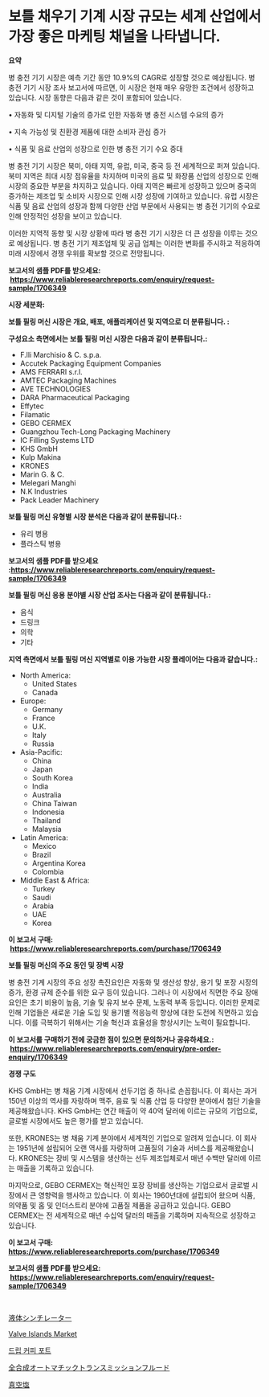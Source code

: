<p><h1>보틀 채우기 기계 시장 규모는 세계 산업에서 가장 좋은 마케팅 채널을 나타냅니다.</h1></p><p><strong>요약</strong></p>
<p><p>병 충전 기기 시장은 예측 기간 동안 10.9%의 CAGR로 성장할 것으로 예상됩니다. 병 충전 기기 시장 조사 보고서에 따르면, 이 시장은 현재 매우 유망한 조건에서 성장하고 있습니다. 시장 동향은 다음과 같은 것이 포함되어 있습니다.</p><p>• 자동화 및 디지털 기술의 증가로 인한 자동화 병 충전 시스템 수요의 증가</p><p>• 지속 가능성 및 친환경 제품에 대한 소비자 관심 증가</p><p>• 식품 및 음료 산업의 성장으로 인한 병 충전 기기 수요 증대</p><p>병 충전 기기 시장은 북미, 아태 지역, 유럽, 미국, 중국 등 전 세계적으로 퍼져 있습니다. 북미 지역은 최대 시장 점유율을 차지하며 미국의 음료 및 화장품 산업의 성장으로 인해 시장의 중요한 부분을 차지하고 있습니다. 아태 지역은 빠르게 성장하고 있으며 중국의 증가하는 제조업 및 소비자 시장으로 인해 시장 성장에 기여하고 있습니다. 유럽 시장은 식품 및 음료 산업의 성장과 함께 다양한 산업 부문에서 사용되는 병 충전 기기의 수요로 인해 안정적인 성장을 보이고 있습니다.</p><p>이러한 지역적 동향 및 시장 상황에 따라 병 충전 기기 시장은 더 큰 성장을 이루는 것으로 예상됩니다. 병 충전 기기 제조업체 및 공급 업체는 이러한 변화를 주시하고 적응하여 미래 시장에서 경쟁 우위를 확보할 것으로 전망됩니다.</p></p>
<p><strong>보고서의 샘플 PDF를 받으세요: &nbsp;<a href="https://www.reliableresearchreports.com/enquiry/request-sample/1706349">https://www.reliableresearchreports.com/enquiry/request-sample/1706349</a></strong></p>
<p><strong>시장 세분화:</strong></p>
<p><strong> 보틀 필링 머신 시장은 개요, 배포, 애플리케이션 및 지역으로 더 분류됩니다. :</strong></p>
<p><strong>구성요소 측면에서는 보틀 필링 머신 시장은 다음과 같이 분류됩니다.:</strong></p>
<p><ul><li>F.lli Marchisio & C. s.p.a.</li><li>Accutek Packaging Equipment Companies</li><li>AMS FERRARI s.r.l.</li><li>AMTEC Packaging Machines</li><li>AVE TECHNOLOGIES</li><li>DARA Pharmaceutical Packaging</li><li>Effytec</li><li>Filamatic</li><li>GEBO CERMEX</li><li>Guangzhou Tech-Long Packaging Machinery</li><li>IC Filling Systems LTD</li><li>KHS GmbH</li><li>Kulp Makina</li><li>KRONES</li><li>Marin G. & C.</li><li>Melegari Manghi</li><li>N.K Industries</li><li>Pack Leader Machinery</li></ul></p>
<p><strong> 보틀 필링 머신 유형별 시장 분석은 다음과 같이 분류됩니다.:</strong></p>
<p><ul><li>유리 병용</li><li>플라스틱 병용</li></ul></p>
<p><strong>보고서의 샘플 PDF를 받으세요 :<a href="https://www.reliableresearchreports.com/enquiry/request-sample/1706349">https://www.reliableresearchreports.com/enquiry/request-sample/1706349</a></strong></p>
<p><strong> 보틀 필링 머신 응용 분야별 시장 산업 조사는 다음과 같이 분류됩니다.:</strong></p>
<p><ul><li>음식</li><li>드링크</li><li>의학</li><li>기타</li></ul></p>
<p><strong>지역 측면에서 보틀 필링 머신 지역별로 이용 가능한 시장 플레이어는 다음과 같습니다.:</strong></p>
<p><ul>
    <li>
        North America:
        <ul>
            <li>United States</li>
            <li>Canada</li>
        </ul>
    </li>
    <li>
        Europe:
        <ul>
            <li>Germany</li>
            <li>France</li>
            <li>U.K.</li>
            <li>Italy</li>
            <li>Russia</li>
        </ul>
    </li>
    <li>
        Asia-Pacific:
        <ul>
            <li>China</li>
            <li>Japan</li>
            <li>South Korea</li>
            <li>India</li>
            <li>Australia</li>
            <li>China Taiwan</li>
            <li>Indonesia</li>
            <li>Thailand</li>
            <li>Malaysia</li>
        </ul>
    </li>
    <li>
        Latin America:
        <ul>
            <li>Mexico</li>
            <li>Brazil</li>
            <li>Argentina Korea</li>
            <li>Colombia</li>
        </ul>
    </li>
    <li>
        Middle East & Africa:
        <ul>
            <li>Turkey</li>
            <li>Saudi</li>
            <li>Arabia</li>
            <li>UAE</li>
            <li>Korea</li>
        </ul>
    </li>
    </ul></p>
<p><strong>이 보고서 구매: &nbsp;<a href="https://www.reliableresearchreports.com/purchase/1706349">https://www.reliableresearchreports.com/purchase/1706349</a></strong></p>
<p><strong>보틀 필링 머신의 주요 동인 및 장벽 시장</strong></p>
<p><p>병 충전 기계 시장의 주요 성장 촉진요인은 자동화 및 생산성 향상, 용기 및 포장 시장의 증가, 환경 규제 준수를 위한 요구 등이 있습니다. 그러나 이 시장에서 직면한 주요 장애요인은 초기 비용이 높음, 기술 및 유지 보수 문제, 노동력 부족 등입니다. 이러한 문제로 인해 기업들은 새로운 기술 도입 및 용기별 적응능력 향상에 대한 도전에 직면하고 있습니다. 이를 극복하기 위해서는 기술 혁신과 효율성을 향상시키는 노력이 필요합니다.</p></p>
<p><strong>이 보고서를 구매하기 전에 궁금한 점이 있으면 문의하거나 공유하세요.: &nbsp;<a href="https://www.reliableresearchreports.com/enquiry/pre-order-enquiry/1706349">https://www.reliableresearchreports.com/enquiry/pre-order-enquiry/1706349</a></strong></p>
<p><strong>경쟁 구도</strong></p>
<p><p>KHS GmbH는 병 채움 기계 시장에서 선두기업 중 하나로 손꼽힙니다. 이 회사는 과거 150년 이상의 역사를 자랑하며 맥주, 음료 및 식품 산업 등 다양한 분야에서 첨단 기술을 제공해왔습니다. KHS GmbH는 연간 매출이 약 40억 달러에 이르는 규모의 기업으로, 글로벌 시장에서도 높은 평가를 받고 있습니다.</p><p>또한, KRONES는 병 채움 기계 분야에서 세계적인 기업으로 알려져 있습니다. 이 회사는 1951년에 설립되어 오랜 역사를 자랑하며 고품질의 기술과 서비스를 제공해왔습니다. KRONES는 장비 및 시스템을 생산하는 선두 제조업체로서 매년 수백만 달러에 이르는 매출을 기록하고 있습니다.</p><p>마지막으로, GEBO CERMEX는 혁신적인 포장 장비를 생산하는 기업으로서 글로벌 시장에서 큰 영향력을 행사하고 있습니다. 이 회사는 1960년대에 설립되어 왔으며 식품, 의약품 및 홈 및 인더스트리 분야에 고품질 제품을 공급하고 있습니다. GEBO CERMEX는 전 세계적으로 매년 수십억 달러의 매출을 기록하며 지속적으로 성장하고 있습니다.</p></p>
<p><strong>이 보고서 구매: &nbsp; <a href="https://www.reliableresearchreports.com/purchase/1706349">https://www.reliableresearchreports.com/purchase/1706349</a></strong></p>
<p><strong>보고서의 샘플 PDF를 받으세요: &nbsp;<a href="https://www.reliableresearchreports.com/enquiry/request-sample/1706349">https://www.reliableresearchreports.com/enquiry/request-sample/1706349</a></strong><strong></strong></p>
<p>&nbsp;</p>
<p><p><a href="https://medium.com/@grarrity46/%E6%B6%B2%E4%BD%93%E3%82%B7%E3%83%B3%E3%83%81%E3%83%AC%E3%83%BC%E3%82%BF%E5%B8%82%E5%A0%B4%E5%B1%95%E6%9C%9B-%E6%A5%AD%E7%95%8C%E6%A6%82%E8%A6%81%E3%81%A8%E4%BA%88%E6%B8%AC-2024%E5%B9%B4%E3%81%8B%E3%82%892031%E5%B9%B4-d055747460ee">液体シンチレーター</a></p><p><a href="https://issuu.com/reportprime-2/docs/valve-islands-market-size-2030.pptx">Valve Islands Market</a></p><p><a href="https://github.com/akzkkws047661437/Market-Research-Report-List-1/blob/main/6126642192256.md">드립 커피 포트</a></p><p><a href="https://medium.com/@rebekaanderson14/%E3%83%95%E3%83%AB%E3%82%B7%E3%83%B3%E3%82%BB%E3%83%86%E3%82%A3%E3%83%83%E3%82%AFatf-%E3%82%AA%E3%83%BC%E3%83%88%E3%83%9E%E3%83%81%E3%83%83%E3%82%AF%E3%83%88%E3%83%A9%E3%83%B3%E3%82%B9%E3%83%9F%E3%83%83%E3%82%B7%E3%83%A7%E3%83%B3%E3%83%95%E3%83%AB%E3%83%BC%E3%83%89-%E5%B8%82%E5%A0%B4%E3%81%AE%E8%A6%8F%E6%A8%A1-%E5%B8%82%E5%A0%B4%E5%B1%95%E6%9C%9B%E3%81%8A%E3%82%88%E3%81%B3%E5%B8%82%E5%A0%B4%E4%BA%88%E6%B8%AC-2024%E5%B9%B4%E3%81%8B%E3%82%892031%E5%B9%B4-61fab6c36205">全合成オートマチックトランスミッションフルード</a></p><p><a href="https://github.com/lrlmopnhwd79300/Market-Research-Report-List-1/blob/main/1395723192442.md">真空塩</a></p></p>